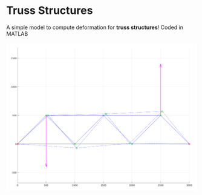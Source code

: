 # Truss Structures
A simple model to compute deformation for __truss structures__! Coded in MATLAB\
\
![](example.png)
